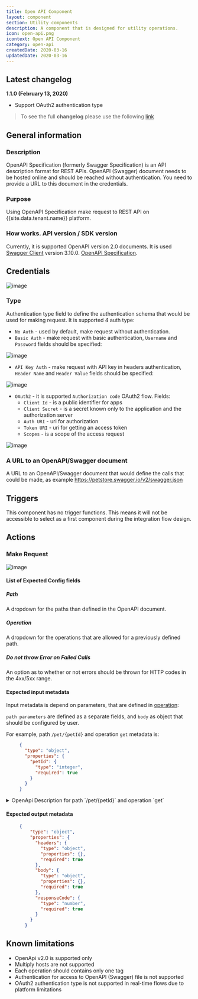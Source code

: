 ```yaml
---
title: Open API Component
layout: component
section: Utility components
description: A component that is designed for utility operations.
icon: open-api.png
icontext: Open API Component
category: open-api
createdDate: 2020-03-16
updatedDate: 2020-03-16
---
```


## Latest changelog

**1.1.0 (February 13, 2020)**

* Support OAuth2 authentication type

> To see the full **changelog** please use the following [link](/components/open-api/changelog)

## General information

### Description

OpenAPI Specification (formerly Swagger Specification) is an API description format for REST APIs.
OpenAPI (Swagger) document needs to be hosted online and should be reached without authentication. You need to provide a URL to this document in the credentials.

### Purpose

Using OpenAPI Specification make request to REST API on {{site.data.tenant.name}} platform.

### How works. API version / SDK version

Currently, it is supported OpenAPI version 2.0 documents.
It is used [Swagger Client](https://github.com/swagger-api/swagger-js) version 3.10.0.
[OpenAPI Specification](https://swagger.io/docs/specification/about/).

## Credentials

![image](https://user-images.githubusercontent.com/16806832/74028730-bf8ec580-49b3-11ea-82ba-ff44ebde6c13.png)

### Type
Authentication type field to define the authentication schema that would be used for making request.
  It is supported 4 auth type:

   - `No Auth` - used by default, make request without authentication.
   - `Basic Auth` - make request with basic authentication, `Username` and `Password` fields should be specified:

   ![image](https://user-images.githubusercontent.com/16806832/73258339-2a7b1800-41ce-11ea-894a-98fa65e37b81.png)

   - `API Key Auth` - make request with API key in headers authentication, `Header Name` and `Header Value` fields should be specified:

 ![image](https://user-images.githubusercontent.com/16806832/73258541-93629000-41ce-11ea-899d-6d1531df3fa1.png)

   - `OAuth2` - it is supported `Authorization code` OAuth2 flow. Fields:
        - `Client Id` - is a public identifier for apps
        - `Client Secret` -  is a secret known only to the application and the authorization server
        - `Auth URI` -  uri for authorization
        - `Token URI` -  uri for getting an access token
        - `Scopes` -  is a scope of the access request

 ![image](https://user-images.githubusercontent.com/16806832/74029107-9a4e8700-49b4-11ea-996a-6b9a511f8fc3.png)

### A URL to an OpenAPI/Swagger document

A URL to an OpenAPI/Swagger document that would define the calls that could be made, as example https://petstore.swagger.io/v2/swagger.json

## Triggers

This component has no trigger functions. This means it will not be accessible to
select as a first component during the integration flow design.

## Actions

### Make Request

![image](https://user-images.githubusercontent.com/16806832/73259337-467fb900-41d0-11ea-86af-e18f373a29ec.png)

#### List of Expected Config fields

##### Path

A dropdown for the paths than defined in the OpenAPI document.

##### Operation

A dropdown for the operations that are allowed for a previously defined path.

##### Do not throw Error on Failed Calls

An option as to whether or not errors should be thrown for HTTP codes in the 4xx/5xx range.

#### Expected input metadata

Input metadata is depend on parameters, that are defined in [operation](https://swagger.io/docs/specification/2-0/describing-parameters/):

`path parameters` are defined as a separate fields, and `body` as object that should be configured by user.

For example, path `/pet/{petId}` and operation `get` metadata is:

```json
     {
       "type": "object",
       "properties": {
         "petId": {
           "type": "integer",
           "required": true
         }
       }
     }
```

<details>
<summary> OpenApi Description for path `/pet/{petId}` and operation `get`</summary>     

     {
       "paths": {
         "/pet/{petId}": {
           "get": {
             "tags": [
               "pet"
             ],
             "summary": "Find pet by ID",
             "description": "Returns a single pet",
             "operationId": "getPetById",
             "produces": [
               "application/json",
               "application/xml"
             ],
             "parameters": [
               {
                 "name": "petId",
                 "in": "path",
                 "description": "ID of pet to return",
                 "required": true,
                 "type": "integer",
                 "format": "int64"
               }
             ],
             "responses": {
               "200": {
                 "description": "successful operation",
                 "schema": {
                   "$ref": "#/definitions/Pet"
                 }
               },
               "400": {
                 "description": "Invalid ID supplied"
               },
               "404": {
                 "description": "Pet not found"
               }
             },
             "security": [
               {
                 "api_key": []
               }
             ]
           }
         }
       }
     }

   </details>

#### Expected output metadata

```json
     {
         "type": "object",
         "properties": {
           "headers": {
             "type": "object",
             "properties": {},
             "required": true
           },
           "body": {
             "type": "object",
             "properties": {},
             "required": true
           },
           "responseCode": {
             "type": "number",
             "required": true
           }
         }
       }
```

## Known limitations

 - OpenApi v2.0 is supported only
 - Multiply hosts are not supported
 - Each operation should contains only one tag
 - Authentication for access to OpenAPI (Swagger) file is not supported
 - OAuth2 authentication type is not supported in real-time flows due to platform limitations
